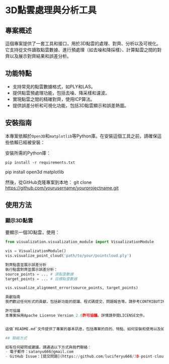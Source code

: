 # 3D點雲處理與分析工具

## 專案概述
這個專案提供了一套工具和接口，用於3D點雲的處理、對齊、分析以及可視化。它支持從文件讀取點雲數據、進行預處理（如去噪和降採樣）、計算點雲之間的對齊以及展示對齊結果和誤差分析。

## 功能特點
- 支持常見的點雲數據格式，如PLY和LAS。
- 提供點雲預處理功能，包括去噪、降采樣和濾波。
- 實現點雲之間的精確對齊，使用ICP算法。
- 提供誤差分析和可視化功能，包括3D點雲顯示和誤差熱圖。

## 安裝指南
本專案依賴於`Open3D`和`matplotlib`等Python庫。在安裝這個工具之前，請確保這些依賴已經被安裝：

安裝所需的Python庫：
   ```
   pip install -r requirements.txt
   ```

pip install open3d matplotlib

然後，從GitHub克隆專案到本地：
git clone https://github.com/yourusername/yourprojectname.git

## 使用方法

### 顯示3D點雲
要顯示一個3D點雲，使用：

```python
from visualization.visualization_module import VisualizationModule

vis = VisualizationModule()
vis.visualize_point_cloud('path/to/your/pointcloud.ply')

對齊點雲並展示誤差分析
執行點雲對齊並展示誤差分析：
source_points = ... # 源點雲數據
target_points = ... # 目標點雲數據

vis.visualize_alignment_error(source_points, target_points)

貢獻指南
我們歡迎任何形式的貢獻，包括新功能的提議、程式碼提交、問題報告等。請參考CONTRIBUTING.md了解更多細節。

許可協議
本專案採用Apache License Version 2.0許可協議。詳情請參閱LICENSE文件。


這個`README.md`文件提供了專案的基本訊息，包括專案的目的、特點、如何安裝和使用以及如何貢獻。這是專案文檔的一個重要部分，有助於新用戶快速瞭解和開始使用專案。

## 聯絡方式

如有任何疑問或建議，請通過以下方式與我們聯絡：
- 電子郵件：satanyu666@gmail.com
- GitHub Issue：[提交問題](https://github.com/luciferyu666/3D-point-cloud-alignment-tool/issues)